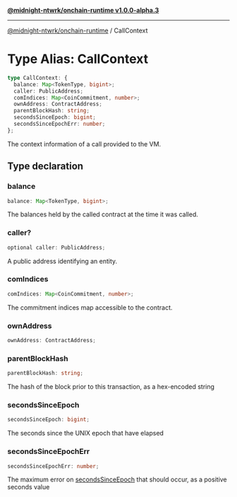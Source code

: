 [**@midnight-ntwrk/onchain-runtime v1.0.0-alpha.3**](../README.md)

***

[@midnight-ntwrk/onchain-runtime](../globals.md) / CallContext

# Type Alias: CallContext

```ts
type CallContext: {
  balance: Map<TokenType, bigint>;
  caller: PublicAddress;
  comIndices: Map<CoinCommitment, number>;
  ownAddress: ContractAddress;
  parentBlockHash: string;
  secondsSinceEpoch: bigint;
  secondsSinceEpochErr: number;
};
```

The context information of a call provided to the VM.

## Type declaration

### balance

```ts
balance: Map<TokenType, bigint>;
```

The balances held by the called contract at the time it was called.

### caller?

```ts
optional caller: PublicAddress;
```

A public address identifying an entity.

### comIndices

```ts
comIndices: Map<CoinCommitment, number>;
```

The commitment indices map accessible to the contract.

### ownAddress

```ts
ownAddress: ContractAddress;
```

### parentBlockHash

```ts
parentBlockHash: string;
```

The hash of the block prior to this transaction, as a hex-encoded string

### secondsSinceEpoch

```ts
secondsSinceEpoch: bigint;
```

The seconds since the UNIX epoch that have elapsed

### secondsSinceEpochErr

```ts
secondsSinceEpochErr: number;
```

The maximum error on [secondsSinceEpoch](CallContext.md#secondssinceepoch) that should occur, as a
positive seconds value
